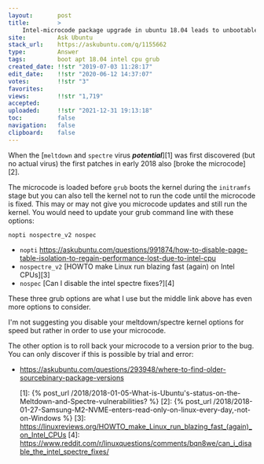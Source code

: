```yaml
---
layout:       post
title:        >
    Intel-microcode package upgrade in ubuntu 18.04 leads to unbootable system
site:         Ask Ubuntu
stack_url:    https://askubuntu.com/q/1155662
type:         Answer
tags:         boot apt 18.04 intel cpu grub
created_date: !!str "2019-07-03 11:28:17"
edit_date:    !!str "2020-06-12 14:37:07"
votes:        !!str "3"
favorites:    
views:        !!str "1,719"
accepted:     
uploaded:     !!str "2021-12-31 19:13:18"
toc:          false
navigation:   false
clipboard:    false
---
```


When the [`meltdown` and `spectre` virus ***potential***][1] was first discovered (but no actual virus) the first patches in early 2018 also [broke the microcode][2].

The microcode is loaded before `grub` boots the kernel during the `initramfs` stage but you can also tell the kernel not to run the code until the microcode is fixed. This may or may not give you microcode updates and still run the kernel. You would need to update your grub command line with these options:

``` 
nopti nospectre_v2 nospec

```

- `nopti` https://askubuntu.com/questions/991874/how-to-disable-page-table-isolation-to-regain-performance-lost-due-to-intel-cpu
- `nospectre_v2` [HOWTO make Linux run blazing fast (again) on Intel CPUs][3]
- `nospec` [Can I disable the intel spectre fixes?][4]

These three grub options are what I use but the middle link above has even more options to consider.

I'm not suggesting you disable your meltdown/spectre kernel options for speed but rather in order to use your microcode.

The other option is to roll back your microcode to a version prior to the bug. You can only discover if this is possible by trial and error:

- https://askubuntu.com/questions/293948/where-to-find-older-sourcebinary-package-versions

  [1]: {% post_url /2018/2018-01-05-What-is-Ubuntu's-status-on-the-Meltdown-and-Spectre-vulnerabilities? %}
  [2]: {% post_url /2018/2018-01-27-Samsung-M2-NVME-enters-read-only-on-linux-every-day,-not-on-Windows %}
  [3]: https://linuxreviews.org/HOWTO_make_Linux_run_blazing_fast_(again)_on_Intel_CPUs
  [4]: https://www.reddit.com/r/linuxquestions/comments/bqn8we/can_i_disable_the_intel_spectre_fixes/
